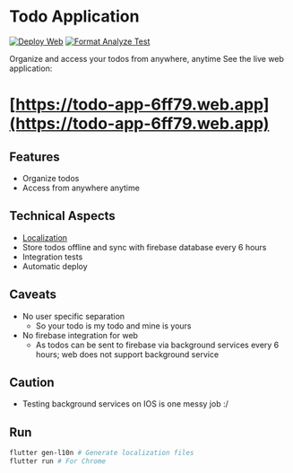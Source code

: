 # Todo Application
[![Deploy Web](https://github.com/aap01/todo-app/actions/workflows/firebase-hosting-merge.yml/badge.svg)](https://github.com/aap01/todo-app/actions/workflows/firebase-hosting-merge.yml)
[![Format Analyze Test](https://github.com/aap01/todo-app/actions/workflows/format-analyze-test.yml/badge.svg)](https://github.com/aap01/todo-app/actions/workflows/format-analyze-test.yml)

Organize and access your todos from anywhere, anytime
See the live web application:
# [https://todo-app-6ff79.web.app](https://todo-app-6ff79.web.app)

## Features
- Organize todos
- Access from anywhere anytime

## Technical Aspects
- [Localization](https://docs.flutter.dev/ui/accessibility-and-internationalization/internationalization)
- Store todos offline and sync with firebase database every 6 hours
- Integration tests 
- Automatic deploy


## Caveats
- No user specific separation
    - So your todo is my todo and mine is yours
- No firebase integration for web
    - As todos can be sent to firebase via background services every 6 hours; web does not support background service

## Caution
- Testing background services on IOS is one messy job :/


## Run
```bash
flutter gen-l10n # Generate localization files
flutter run # For Chrome
```

